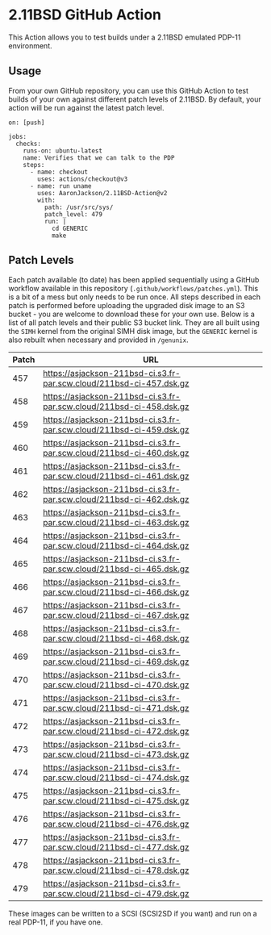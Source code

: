 # 2.11BSD GitHub Action

This Action allows you to test builds under a 2.11BSD emulated PDP-11
environment.

## Usage

From your own GitHub repository, you can use this GitHub Action to
test builds of your own against different patch levels of 2.11BSD. By
default, your action will be run against the latest patch level.

```
on: [push]

jobs:
  checks:
    runs-on: ubuntu-latest
    name: Verifies that we can talk to the PDP
    steps:
      - name: checkout
        uses: actions/checkout@v3
      - name: run uname
        uses: AaronJackson/2.11BSD-Action@v2
        with:
          path: /usr/src/sys/
          patch_level: 479
          run: |
            cd GENERIC
            make

```

## Patch Levels

Each patch available (to date) has been applied sequentially using a
GitHub workflow available in this repository
(`.github/workflows/patches.yml`). This is a bit of a mess but only
needs to be run once. All steps described in each patch is performed
before uploading the upgraded disk image to an S3 bucket - you are
welcome to download these for your own use. Below is a list of all
patch levels and their public S3 bucket link. They are all built using
the `SIMH` kernel from the original SIMH disk image, but the `GENERIC`
kernel is also rebuilt when necessary and provided in `/genunix`.

| Patch | URL                                                                          |
| ---   | ---                                                                          |
| 457   | https://asjackson-211bsd-ci.s3.fr-par.scw.cloud/211bsd-ci-457.dsk.gz |
| 458   | https://asjackson-211bsd-ci.s3.fr-par.scw.cloud/211bsd-ci-458.dsk.gz |
| 459   | https://asjackson-211bsd-ci.s3.fr-par.scw.cloud/211bsd-ci-459.dsk.gz |
| 460   | https://asjackson-211bsd-ci.s3.fr-par.scw.cloud/211bsd-ci-460.dsk.gz |
| 461   | https://asjackson-211bsd-ci.s3.fr-par.scw.cloud/211bsd-ci-461.dsk.gz |
| 462   | https://asjackson-211bsd-ci.s3.fr-par.scw.cloud/211bsd-ci-462.dsk.gz |
| 463   | https://asjackson-211bsd-ci.s3.fr-par.scw.cloud/211bsd-ci-463.dsk.gz |
| 464   | https://asjackson-211bsd-ci.s3.fr-par.scw.cloud/211bsd-ci-464.dsk.gz |
| 465   | https://asjackson-211bsd-ci.s3.fr-par.scw.cloud/211bsd-ci-465.dsk.gz |
| 466   | https://asjackson-211bsd-ci.s3.fr-par.scw.cloud/211bsd-ci-466.dsk.gz |
| 467   | https://asjackson-211bsd-ci.s3.fr-par.scw.cloud/211bsd-ci-467.dsk.gz |
| 468   | https://asjackson-211bsd-ci.s3.fr-par.scw.cloud/211bsd-ci-468.dsk.gz |
| 469   | https://asjackson-211bsd-ci.s3.fr-par.scw.cloud/211bsd-ci-469.dsk.gz |
| 470   | https://asjackson-211bsd-ci.s3.fr-par.scw.cloud/211bsd-ci-470.dsk.gz |
| 471   | https://asjackson-211bsd-ci.s3.fr-par.scw.cloud/211bsd-ci-471.dsk.gz |
| 472   | https://asjackson-211bsd-ci.s3.fr-par.scw.cloud/211bsd-ci-472.dsk.gz |
| 473   | https://asjackson-211bsd-ci.s3.fr-par.scw.cloud/211bsd-ci-473.dsk.gz |
| 474   | https://asjackson-211bsd-ci.s3.fr-par.scw.cloud/211bsd-ci-474.dsk.gz |
| 475   | https://asjackson-211bsd-ci.s3.fr-par.scw.cloud/211bsd-ci-475.dsk.gz |
| 476   | https://asjackson-211bsd-ci.s3.fr-par.scw.cloud/211bsd-ci-476.dsk.gz |
| 477   | https://asjackson-211bsd-ci.s3.fr-par.scw.cloud/211bsd-ci-477.dsk.gz |
| 478   | https://asjackson-211bsd-ci.s3.fr-par.scw.cloud/211bsd-ci-478.dsk.gz |
| 479   | https://asjackson-211bsd-ci.s3.fr-par.scw.cloud/211bsd-ci-479.dsk.gz |

These images can be written to a SCSI (SCSI2SD if you want) and run on
a real PDP-11, if you have one.
